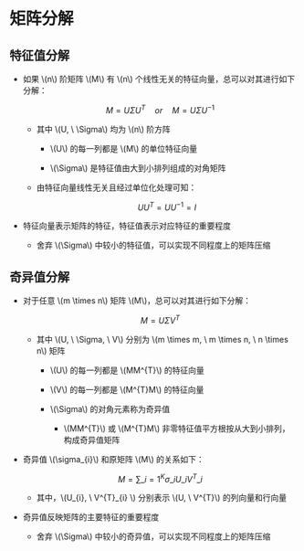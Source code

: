 <script type="text/javascript" src="http://cdn.mathjax.org/mathjax/latest/MathJax.js?config=default"></script>

# 矩阵分解

## 特征值分解

- 如果 \\(n\\) 阶矩阵 \\(M\\) 有 \\(n\\) 个线性无关的特征向量，总可以对其进行如下分解：

	$$ M = U \Sigma U^{T} \quad or \quad M = U \Sigma U^{-1} $$
	
	- 其中 \\(U, \ \Sigma\\) 均为 \\(n\\) 阶方阵

		- \\(U\\) 的每一列都是 \\(M\\) 的单位特征向量

		- \\(\Sigma\\) 是特征值由大到小排列组成的对角矩阵

	- 由特征向量线性无关且经过单位化处理可知：

		$$ UU^{T} = UU^{-1} = I $$

- 特征向量表示矩阵的特征，特征值表示对应特征的重要程度

	- 舍弃 \\(\Sigma\\) 中较小的特征值，可以实现不同程度上的矩阵压缩

## 奇异值分解

- 对于任意 \\(m \times n\\) 矩阵 \\(M\\)，总可以对其进行如下分解：

	$$ M = U \Sigma V^{T} $$
	
	- 其中 \\(U, \ \Sigma, \ V\\) 分别为 \\(m \times m, \ m \times n, \ n \times n\\) 矩阵 

		- \\(U\\) 的每一列都是 \\(MM^{T}\\) 的特征向量

		- \\(V\\) 的每一列都是 \\(M^{T}M\\) 的特征向量

		- \\(\Sigma\\) 的对角元素称为奇异值

			- \\(MM^{T}\\) 或 \\(M^{T}M\\) 非零特征值平方根按从大到小排列，构成奇异值矩阵

- 奇异值 \\(\sigma\_{i}\\) 和原矩阵 \\(M\\) 的关系如下：

	$$ M = \sum\_{i=1}^{K} \sigma\_{i} U\_{i}  V^{T}\_{i} $$

	- 其中，\\(U\_{i}, \ V^{T}\_{i} \\) 分别表示 \\(U, \ V^{T}\\) 的列向量和行向量

- 奇异值反映矩阵的主要特征的重要程度

	- 舍弃 \\(\Sigma\\) 中较小的奇异值，可以实现不同程度上的矩阵压缩